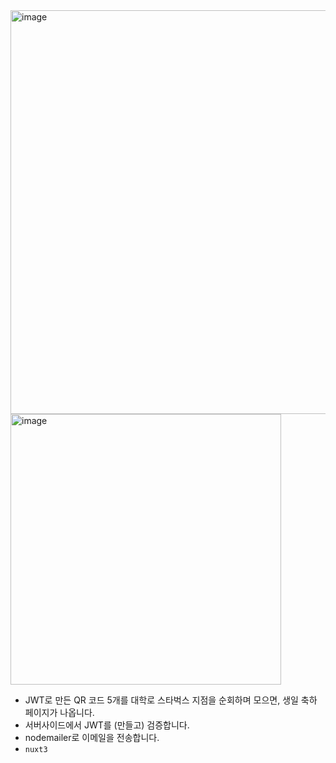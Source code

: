 
<img width="646" alt="image" src="https://github.com/milmilkim/coffee-king/assets/65494214/d933f985-3300-4016-9a22-f525c27bd137">
<img width="433" alt="image" src="https://github.com/milmilkim/coffee-king/assets/65494214/1425e277-3c49-4ac4-8ea8-dfc90d89b549">

- JWT로 만든 QR 코드 5개를 대학로 스타벅스 지점을 순회하며 모으면, 생일 축하 페이지가 나옵니다.
- 서버사이드에서 JWT를 (만들고) 검증합니다.
- nodemailer로 이메일을 전송합니다.
- `nuxt3`
